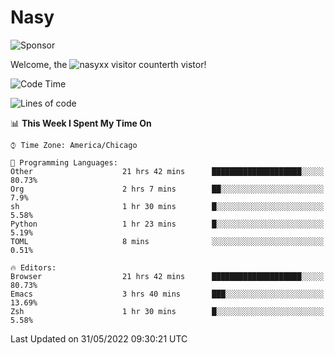 # Nasy

<!--
<p align="center">
<img height="200" src="https://github-readme-stats.vercel.app/api?username=nasyxx&count_private=true&show_icons=true&theme=dracula&include_all_commits=true"/>
<img height="200" src="https://github-readme-stats.vercel.app/api/top-langs/?username=nasyxx&theme=dracula&hide=html,jupyter+notebook&count_private=true&show_icons=true"/>
</p>

  
----------------
-->

![Sponsor](https://img.shields.io/static/v1.svg?label=Sponsor&message=%E2%9D%A4&logo=GitHub&style=flat&color=pink)
 
Welcome, the ![nasyxx visitor counter](https://count.getloli.com/get/@nasyxx?theme=rule34)th vistor!
 
<!--START_SECTION:waka-->
![Code Time](http://img.shields.io/badge/Code%20Time-2%2C438%20hrs%2044%20mins-blue)

![Lines of code](https://img.shields.io/badge/From%20Hello%20World%20I%27ve%20Written-5%20Million%20lines%20of%20code-blue)

📊 **This Week I Spent My Time On** 

```text
⌚︎ Time Zone: America/Chicago

💬 Programming Languages: 
Other                    21 hrs 42 mins      ████████████████████░░░░░   80.73% 
Org                      2 hrs 7 mins        ██░░░░░░░░░░░░░░░░░░░░░░░   7.9% 
sh                       1 hr 30 mins        █░░░░░░░░░░░░░░░░░░░░░░░░   5.58% 
Python                   1 hr 23 mins        █░░░░░░░░░░░░░░░░░░░░░░░░   5.19% 
TOML                     8 mins              ░░░░░░░░░░░░░░░░░░░░░░░░░   0.51%

🔥 Editors: 
Browser                  21 hrs 42 mins      ████████████████████░░░░░   80.73% 
Emacs                    3 hrs 40 mins       ███░░░░░░░░░░░░░░░░░░░░░░   13.69% 
Zsh                      1 hr 30 mins        █░░░░░░░░░░░░░░░░░░░░░░░░   5.58%

```


 Last Updated on 31/05/2022 09:30:21 UTC
<!--END_SECTION:waka-->

<!-- ![visitors](https://visitor-badge.laobi.icu/badge?page_id=nasyxx.nasyxx) -->
